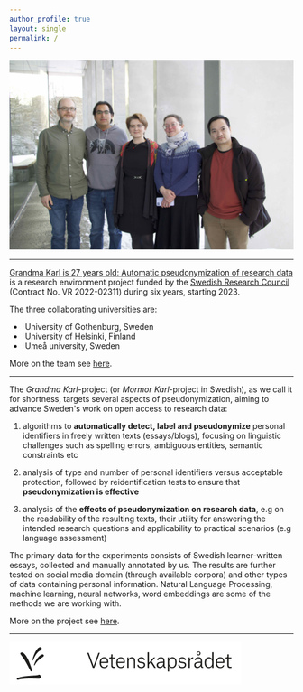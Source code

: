 ```yaml
---
author_profile: true
layout: single
permalink: /
---
```


![Mormor-team-2023](/assets/images/IMG_7235.jpeg)

-------

[Grandma Karl is 27 years old: Automatic pseudonymization of research data](https://www.vr.se/english/swecris.html#/project/2022-02311_VR) is a research environment project funded by the [Swedish Research Council](https://www.vr.se/english.html) (Contract No. VR 2022-02311) during six years, starting 2023. 

The three collaborating universities are: 
* ![]() University of Gothenburg, Sweden
* ![]() University of Helsinki, Finland
* ![]() Umeå university, Sweden

More on the team see [here](xxx).

-------


The *Grandma Karl*-project (or *Mormor Karl*-project in Swedish), as we call it for shortness, targets several aspects of pseudonymization, aiming to advance Sweden's work on open access to research data:  

1. algorithms to **automatically detect, label and pseudonymize** personal identifiers in freely written texts (essays/blogs), focusing on linguistic challenges such as spelling errors, ambiguous entities, semantic constraints etc 

2. analysis of type and number of personal identifiers versus acceptable protection, followed by reidentification tests to ensure that **pseudonymization is effective** 

3. analysis of the **effects of pseudonymization on research data**, e.g on the readability of the resulting texts, their utility for answering the intended research questions and applicability to practical scenarios (e.g language assessment) 

The primary data for the experiments consists of Swedish learner-written essays, collected and manually annotated by us. The results are further tested on social media domain (through available corpora) and other types of data containing personal information. Natural Language Processing, machine learning, neural networks, word embeddings are some of the methods we are working with. 

More on the project see [here](xxx).

------

[![VR logo](/assets/images/VR-logo.png)](https://www.vr.se/english.html)
